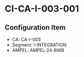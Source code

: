# CI-CA-I-003-001

## Configuration Item
- CA: CA-I-003
- Segment: I-INTEGRATION
- AMPEL: AMPEL-24-BWB
